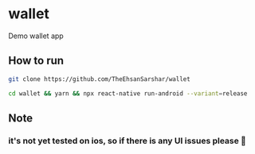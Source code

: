 # wallet
Demo wallet app

## How to run
```bash 
git clone https://github.com/TheEhsanSarshar/wallet
```

```bash
cd wallet && yarn && npx react-native run-android --variant=release
```

## Note
### it's not yet tested on ios, so if there is any UI issues please 🙈
